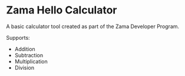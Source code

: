 # Zama Hello Calculator

A basic calculator tool created as part of the Zama Developer Program.

Supports:
- Addition
- Subtraction
- Multiplication
- Division
